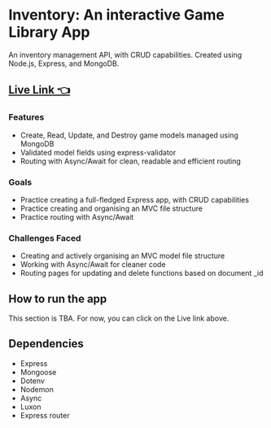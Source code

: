 # Inventory: An interactive Game Library App

An inventory management API, with CRUD capabilities. Created using Node.js, Express, and MongoDB.
## [Live Link 👈](https://inventory-app-production-00d6.up.railway.app/)

### Features
- Create, Read, Update, and Destroy game models managed using MongoDB
- Validated model fields using express-validator
- Routing with Async/Await for clean, readable and efficient routing

### Goals
- Practice creating a full-fledged Express app, with CRUD capabilities
- Practice creating and organising an MVC file structure
- Practice routing with Async/Await

### Challenges Faced
- Creating and actively organising an MVC model file structure
- Working with Async/Await for cleaner code
- Routing pages for updating and delete functions based on document _id

## How to run the app
This section is TBA. For now, you can click on the Live link above.

## Dependencies
- Express
- Mongoose
- Dotenv
- Nodemon
- Async
- Luxon
- Express router
